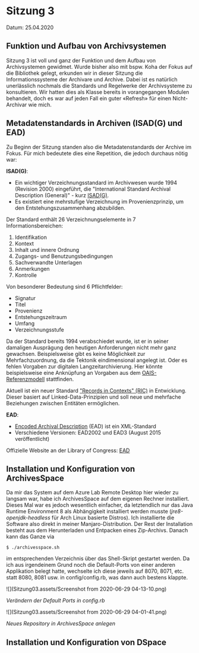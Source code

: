 # Sitzung 3

Datum: 25.04.2020

## Funktion und Aufbau von Archivsystemen

Sitzung 3 ist voll und ganz der Funktion und dem Aufbau von Archivsystemen gewidmet. Wurde bisher also mit bspw. Koha der Fokus auf die Bibliothek gelegt, erkunden wir in dieser Sitzung die Informationssysteme  der Archivare und Archive. Dabei ist es natürlich unerlässlich nochmals die Standards und Regelwerke der Archivsysteme zu konsultieren. Wir hatten dies als Klasse bereits in vorangegangen Modulen behandelt, doch es war auf jeden Fall ein guter «Refresh» für einen Nicht-Archivar wie mich. 

## Metadatenstandards in Archiven (ISAD(G) und EAD)

Zu Beginn der Sitzung standen also die Metadatenstandards der Archive im Fokus. Für mich bedeutete dies eine Repetition, die jedoch durchaus nötig war:

**ISAD(G)**:

- Ein wichtiger Verzeichnungsstandard im Archivwesen wurde 1994 (Revision 2000) eingeführt, die "International Standard Archival Description (General)" - kurz [ISAD(G)](https://de.wikipedia.org/wiki/ISAD(G)).
- Es existiert eine mehrstufige Verzeichnung im Provenienzprinzip, um den Entstehungszusammenhang abzubilden.

Der Standard enthält 26 Verzeichnungselemente in 7 Informationsbereichen:

1. Identifikation
2. Kontext
3. Inhalt und innere Ordnung
4. Zugangs- und Benutzungsbedingungen
5. Sachverwandte Unterlagen
6. Anmerkungen
7. Kontrolle

Von besonderer Bedeutung sind 6 Pflichtfelder:

- Signatur
- Titel
- Provenienz
- Entstehungszeitraum
- Umfang
- Verzeichnungsstufe

Da der Standard bereits 1994 verabschiedet wurde, ist er in seiner damaligen Ausprägung den heutigen Anforderungen nicht mehr ganz gewachsen. Beispielsweise gibt es keine Möglichkeit zur Mehrfachzuordnung, da die Tektonik eindimensional angelegt ist. Oder es fehlen Vorgaben zur digitalen Langzeitarchivierung. Hier könnte beispielsweise eine Anknüpfung an Vorgaben aus dem [OAIS-Referenzmodell](https://de.wikipedia.org/wiki/OAIS) stattfinden.

Aktuell ist ein neuer Standard ["Records in Contexts" (RIC)](https://de.wikipedia.org/wiki/Records_in_Contexts) in Entwicklung. Dieser basiert auf Linked-Data-Prinzipien und soll neue und mehrfache Beziehungen zwischen Entitäten ermöglichen.

**EAD**:

- [Encoded Archival Description](https://de.wikipedia.org/wiki/Encoded_Archival_Description) (EAD) ist ein XML-Standard
- Verschiedene Versionen: EAD2002 und EAD3 (August 2015 veröffentlicht)

Offizielle Website an der Library of Congress: [EAD](https://www.loc.gov/ead/)



## Installation und Konfiguration von ArchivesSpace

Da mir das System auf dem Azure Lab Remote Desktop hier wieder zu langsam war, habe ich ArchivesSpace auf dem eigenen Rechner installiert. Dieses Mal war es jedoch wesentlich einfacher, da letztendlich nur das Java Runtime Environment 8 als Abhängigkeit installiert werden musste (*jre8-openjdk-headless* für Arch Linux basierte Distros). Ich installierte die Software also direkt in meiner Manjaro-Distribution. Der Rest der Installation besteht aus dem Herunterladen und Entpacken eines Zip-Archivs. Danach kann das Ganze via 

```
$ ./archivesspace.sh
```

im entsprechenden Verzeichnis über das Shell-Skript gestartet werden. Da ich aus irgendeinem Grund noch die Default-Ports von einer anderen Applikation belegt hatte, wechselte ich diese jeweils auf 8070, 8071, etc. statt 8080, 8081 usw. in config/config.rb, was dann auch bestens klappte.

![](Sitzung03.assets/Screenshot from 2020-06-29 04-13-10.png)

*Verändern der Default Ports in config.rb*

![](Sitzung03.assets/Screenshot from 2020-06-29 04-01-41.png)

*Neues Repository in ArchivesSpace anlegen*



## Installation und Konfiguration von DSpace

